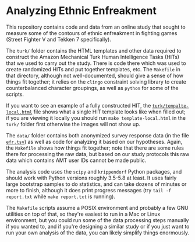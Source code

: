 # Analyzing Ethnic Enfreakment

This repository contains code and data from an online study that sought
to measure some of the contours of ethnic enfreakment in fighting games
(Street Fighter V and Tekken 7 specifically).

The `turk/` folder contains the HTML templates and other data required to
construct the Amazon Mechanical Turk Human Intelligence Tasks (HITs) that
we used to carry out the study. There is code there which was used to
create randomized HITs and put together templates, etc. The `Makefile` in
that directory, although not well-documented, should give a sense of how
things fit together; it relies on the `clingo` constraint solving library
to create counterbalanced character groupings, as well as `python` for
some of the scripts.

If you want to see an example of a fully constructed HIT, the
[`turk/tempalte-local.html`](turk/template-local.html) file shows what a
single HIT template looks like when filled out; if you are viewing it
locally you should run `make template-local.html` in the `turk/` folder
first otherwise the images will not show up.

The `data/` folder contains both anonymized survey response data (in the
file [`efr.tsv`](data/efr.tsv)) as well as code for analyzing it based on
our hypotheses. Again, the `Makefile` shows how things fit together; note
that there are some rules there for processing the raw data, but based on
our study protocols this raw data which contains AMT user IDs cannot be
made public.

The analysis code uses the `scipy` and `krippendorf` Python packages, and
should work with Python versions roughly 3.5-5.8 at least. It uses fairly
large bootstrap samples to do statistics, and can take dozens of minutes
or more to finish, although it does print progress messages (try `tail -f
report.txt` while `make report.txt` is running).

The `Makefile` scripts assume a POSIX environment and probably a few GNU
utilities on top of that, so they're easiest to run in a Mac or Linux
environment, but you could run some of the data processing steps manually
if you wanted to, and if you're designing a similar study or if you just
want to run your own analysis of the data, you can likely simplify things
enormously.

